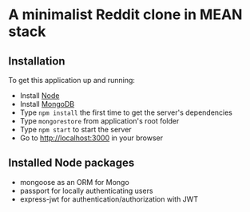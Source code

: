 # A minimalist Reddit clone in MEAN stack

## Installation

To get this application up and running:

* Install [Node](https://nodejs.org)
* Install [MongoDB](https://www.mongodb.com)
* Type `npm install` the first time to get the server's dependencies
* Type `mongorestore` from application's root folder
* Type `npm start` to start the server
* Go to [http://localhost:3000](http://localhost:3000) in your browser

## Installed Node packages
* mongoose as an ORM for Mongo
* passport for locally authenticating users
* express-jwt for authentication/authorization with JWT